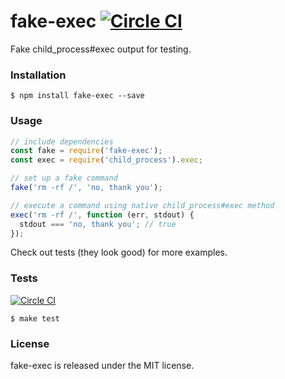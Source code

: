 # fake-exec [![Circle CI](https://circleci.com/gh/vdemedes/fake-exec.svg?style=svg)](https://circleci.com/gh/vdemedes/fake-exec)

Fake child_process#exec output for testing.


### Installation

```
$ npm install fake-exec --save
```


### Usage

```javascript
// include dependencies
const fake = require('fake-exec');
const exec = require('child_process').exec;

// set up a fake command
fake('rm -rf /', 'no, thank you');

// execute a command using native child_process#exec method
exec('rm -rf /', function (err, stdout) {
  stdout === 'no, thank you'; // true
});
```

Check out tests (they look good) for more examples.

### Tests

[![Circle CI](https://circleci.com/gh/vdemedes/fake-exec.svg?style=svg)](https://circleci.com/gh/vdemedes/fake-exec)

```
$ make test
```


### License

fake-exec is released under the MIT license.
